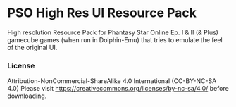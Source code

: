 # PSO High Res UI Resource Pack
High resolution Resource Pack for Phantasy Star Online Ep. I & II (& Plus) gamecube games (when run in Dolphin-Emu) that tries to emulate the feel of the original UI.

### License

Attribution-NonCommercial-ShareAlike 4.0 International (CC-BY-NC-SA 4.0)
Please visit https://creativecommons.org/licenses/by-nc-sa/4.0/ before downloading.